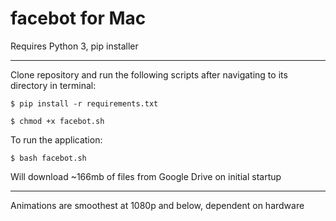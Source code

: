 # facebot for Mac

Requires Python 3, pip installer

--------------------------------------------------------------------------------

Clone repository and run the following scripts after navigating to its directory in terminal:

`$ pip install -r requirements.txt`

`$ chmod +x facebot.sh`

To run the application:

`$ bash facebot.sh`

Will download ~166mb of files from Google Drive on initial startup

--------------------------------------------------------------------------------

Animations are smoothest at 1080p and below, dependent on hardware
